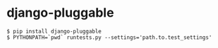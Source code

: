 # django-pluggable

```shell
$ pip install django-pluggable
$ PYTHONPATH=`pwd` runtests.py --settings='path.to.test_settings'
```
